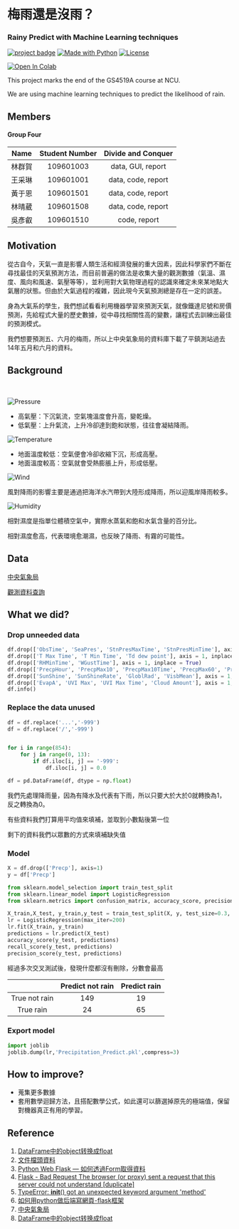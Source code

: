 # 梅雨還是沒雨？

### Rainy Predict with Machine Learning techniques

[![project badge](https://img.shields.io/badge/1chooo-rain__prediction-informational)](https://github.com/1chooo/rain_prediction)
[![Made with Python](https://img.shields.io/badge/Python->=3.7-blue?logo=python&logoColor=white)](https://python.org "Go to Python homepage")
[![License](https://img.shields.io/badge/License-MIT-blue)](./LICENSE "Go to license section")

<a href="https://colab.research.google.com/github/1chooo/ML-Rainy-Predict/blob/main/main.ipynb" target="_parent"><img src="https://colab.research.google.com/assets/colab-badge.svg" alt="Open In Colab"/></a>

This project marks the end of the GS4519A course at NCU. 

We are using machine learning techniques to predict the likelihood of rain.

## Members

#### Group Four

|  Name  | Student Number | Divide and Conquer |
| :----: | :------------: | :----------------: |
| 林群賀  |    109601003   | data, GUI, report  |
| 王采琳  |    109601001   | data, code, report |
| 黃于恩  |    109601501   | data, code, report |
| 林晴葳  |    109601508   | data, code, report |
| 吳彥叡  |    109601510   |    code, report    |

## Motivation

從古自今，天氣一直是影響人類生活和經濟發展的重大因素，因此科學家們不斷在尋找最佳的天氣預測方法，而目前普遍的做法是收集大量的觀測數據（氣溫、濕度、風向和風速、氣壓等等），並利用對大氣物理過程的認識來確定未來某地點大氣層的狀態。但由於大氣過程的複雜，因此現今天氣預測總是存在一定的誤差。

身為大氣系的學生，我們想試看看利用機器學習來預測天氣，就像鐵達尼號和房價預測，先給程式大量的歷史數據，從中尋找相關性高的變數，讓程式去訓練出最佳的預測模式。

我們想要預測五、六月的梅雨，所以上中央氣象局的資料庫下載了平鎮測站過去14年五月和六月的資料。


## Background

<br>

![Pressure](imgs/pressure.png)

* 高氣壓：下沉氣流，空氣塊溫度會升高，變乾燥。
* 低氣壓：上升氣流，上升冷卻達到飽和狀態，往往會凝結降雨。


![Temperature](imgs/temperature.png)

* 地面溫度較低：空氣便會冷卻收縮下沉，形成高壓。
* 地面溫度較高：空氣就會受熱膨脹上升，形成低壓。


![Wind](imgs/wind.png)

風對降雨的影響主要是通過把海洋水汽帶到大陸形成降雨，所以迎風岸降雨較多。


![Humidity](imgs/humidity.png)

相對濕度是指單位體積空氣中，實際水蒸氣和飽和水氣含量的百分比。

相對濕度愈高，代表環境愈潮濕，也反映了降雨、有霧的可能性。


## Data

[中央氣象局](https://www.cwb.gov.tw/V8/C/)

[觀測資料查詢](https://e-service.cwb.gov.tw/HistoryDataQuery/index.jsp)

## What we did?

### Drop unneeded data

``` python
df.drop(['ObsTime', 'SeaPres', 'StnPresMaxTime', 'StnPresMinTime'], axis = 1, inplace = True)
df.drop(['T Max Time', 'T Min Time', 'Td dew point'], axis = 1, inplace = True)
df.drop(['RHMinTime', 'WGustTime'], axis = 1, inplace = True)
df.drop(['PrecpHour', 'PrecpMax10', 'PrecpMax10Time', 'PrecpMax60', 'PrecpMax60Time'], axis = 1, inplace = True)
df.drop(['SunShine', 'SunShineRate', 'GloblRad', 'VisbMean'], axis = 1, inplace = True)
df.drop(['EvapA', 'UVI Max', 'UVI Max Time', 'Cloud Amount'], axis = 1, inplace = True) 
df.info()
```

### Replace the data unused

``` python
df = df.replace('...','-999')
df = df.replace('/','-999')


for i in range(854):
    for j in range(0, 13):
        if df.iloc[i, j] == '-999':
            df.iloc[i, j] = 0.0

df = pd.DataFrame(df, dtype = np.float)
```

我們先處理降雨量，因為有降水及代表有下雨，所以只要大於大於0就轉換為1，反之轉換為0。

有些資料我們打算用平均值來填補，並取到小數點後第一位

剩下的資料我們以眾數的方式來填補缺失值

### Model

``` python
X = df.drop(['Precp'], axis=1)
y = df['Precp']

from sklearn.model_selection import train_test_split
from sklearn.linear_model import LogisticRegression
from sklearn.metrics import confusion_matrix, accuracy_score, precision_score, recall_score

X_train,X_test, y_train,y_test = train_test_split(X, y, test_size=0.3, random_state=67)
lr = LogisticRegression(max_iter=200)
lr.fit(X_train, y_train)
predictions = lr.predict(X_test)
accuracy_score(y_test, predictions)
recall_score(y_test, predictions)
precision_score(y_test, predictions)
```

經過多次交叉測試後，發現什麼都沒有刪除，分數會最高


|               | Predict not rain | Predict rain |
| :-----------: | :--------------: | :----------: |
| True not rain |       149        |      19      |
|   True rain   |        24        |      65      |

### Export model

``` python
import joblib
joblib.dump(lr,'Precipitation_Predict.pkl',compress=3)
```


## How to improve?

* 蒐集更多數據
* 套用數學迴歸方法，且搭配數學公式，如此還可以篩選掉原先的極端值，保留對機器真正有用的學習。


## Reference

1. [DataFrame中的object转换成float](https://blog.csdn.net/wushaowu2014/article/details/78963709)
2. [文件檔頭資料](https://www.csie.ntu.edu.tw/~r91112/myDownload/WEB/html.html)
3. [Python Web Flask — 如何透過Form取得資料](https://medium.com/seaniap/python-web-flask-如何透過form取得資料-7a63ebf9ff1f)
4. [Flask - Bad Request The browser (or proxy) sent a request that this server could not understand [duplicate]](https://stackoverflow.com/questions/48780324/flask-bad-request-the-browser-or-proxy-sent-a-request-that-this-server-could)
5. [TypeError: __init__() got an unexpected keyword argument 'method'](https://stackoverflow.com/questions/42126772/typeerror-init-got-an-unexpected-keyword-argument-method)
6. [如何用python做后端寫網頁-flask框架](https://www.uj5u.com/ruanti/262589.html)
7. [中央氣象局](https://www.cwb.gov.tw/V8/C/)
8. [DataFrame中的object转换成float](https://blog.csdn.net/wushaowu2014/article/details/78963709)
